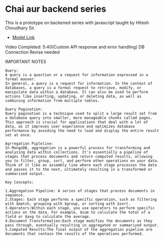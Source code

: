 # Chai aur backend series
This is a prototype on backened series with javascript taught by Hitesh Choudhary Sir.
- [Model Link](https://app.eraser.io/workspace/YtPqZ1VogxGy1jzIDkzj?origin=share)


Video Completed: 5:40(Custom API response and error handling)
DB Connection Revise needed


































IMPORTANT NOTES

    Query: 
    A query is a question or a request for information expressed in a formal manner.
    In general, a query is a request for information. In the context of databases, a query is a formal request to retrieve, modify, or manipulate data within a database. It can also be used to perform actions like inserting, updating, or deleting data, as well as combining information from multiple tables. 

    Query Pagination: 
    Query pagination is a technique used to split a large result set from a database query into smaller, more manageable chunks called pages. This approach is crucial for applications that deal with a lot of data, as it improves user experience and optimizes database performance by avoiding the need to load and display the entire result set at once. 

    Agrregation Pipleline: 
    In MongoDB, aggregation is a powerful process for transforming and analyzing data within collections. It's essentially a pipeline of stages that process documents and return computed results, allowing you to filter, group, sort, and perform other operations on your data. Think of it like an assembly line where each stage processes the data and passes it to the next, ultimately resulting in a transformed or summarized output. 
    
    Key Concepts:

    1.Aggregation Pipeline: A series of stages that process documents in sequence. 
    2.Stages: Each stage performs a specific operation, such as filtering with $match, grouping with $group, or sorting with $sort. 
    3.Operators:Within each stage, you use operators to perform specific actions on the data. For example, $sum to calculate the total of a field or $avg to calculate the average. 
    4.Document Transformation:Each stage modifies the documents as they pass through, eventually resulting in aggregated or summarized output. 
    5.Computed Results:The final output of the aggregation pipeline are documents that contain the results of the operations performed. 
